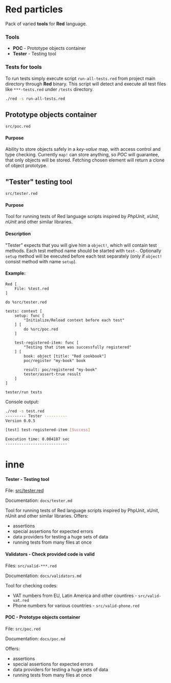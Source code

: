 # Red particles

Pack of varied **tools** for **Red** language.

### Tools

- **POC** - Prototype objects container 
- **Tester** - Testing tool

### Tests for tools

To run tests simply execute script `run-all-tests.red` from project main directory through **Red** binary.
This script will detect and execute all test files like `***-tests.red` under `/tests` directory.

```bash
./red -s run-all-tests.red
```

## Prototype objects container 

`src/poc.red`

#### Purpose

Ability to store objects safely in a *key-value* map, with access control and type checking. Currently `map!` can store anything, so *POC* will guarantee, that only objects will be stored. Fetching chosen element will return a clone of object prototype. 

## "Tester" testing tool 

`src/tester.red`

#### Purpose

Tool for running tests of Red language scripts inspired by *PhpUnit*, *xUnit*, *nUnit* and other similar libraries.

#### Description

"Tester" expects that you will give him a `object!`, which will contain test methods. Each test method name should be started with `test-`. Optionally `setup` method will be executed before each test separately (only if `object!` consist method with name `setup`).

#### Example:

```red
Red [
    File: %test.red
]

do %src/tester.red

tests: context [
    setup: func [
        "Initialize/Reload context before each test"
    ] [
        do %src/poc.red
    ]

    test-registered-item: func [
        "Testing that item was successfully registered"
    ] [
        book: object [title: "Red cookbook"]
        poc/register "my-book" book
        
        result: poc/registered "my-book"
        tester/assert-true result
    ]
]

tester/run tests
```

Console output:

```bash
./red -s test.red 
--------- Tester ----------
Version 0.0.5

[test] test-registered-item [Success]

Execution time: 0.004187 sec
---------------------------
```





# inne

 
#### **Tester** - Testing tool

File: [src/tester.red](`src/tester.red`)

Documentation: `docs/tester.md`

Tool for running tests of Red language scripts inspired by PhpUnit, xUnit, nUnit and other similar libraries. Offers:

- assertions
- special assertions for expected errors
- data providers for testing a huge sets of data
- running tests from many files at once

#### **Validators** - Check provided code is valid

Files: `src/valid-***.red`

Documentation: `docs/validators.md`

Tool for checking codes:

- VAT numbers from EU, Latin America and other countires - `src/valid-vat.red`
- Phone numbers for various countries - `src/valid-phone.red`

#### **POC** - Prototype objects container

File: `src/poc.red`

Documentation: `docs/poc.md`

 Offers:

- assertions
- special assertions for expected errors
- data providers for testing a huge sets of data
- running tests from many files at once
